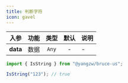 ```yaml
---
title: 判断字符
icon: gavel
---
```


入参|功能|类型|默认|说明
:-:|:-:|:-:|:-:|-
**data**|数据|`Any`|-|-

```js
import { IsString } from "@yangzw/bruce-us";

IsString("123"); // true
```